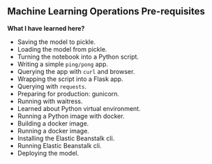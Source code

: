 ## **Machine Learning Operations Pre-requisites**

**What I have learned here?**
- Saving the model to pickle.
- Loading the model from pickle.
- Turning the notebook into a Python script.
- Writing a simple `ping/pong` app.
- Querying the app with `curl` and browser.
- Wrapping the script into a Flask app.
- Querying with `requests`.
- Preparing for production: gunicorn.
- Running with waitress.
- Learned about Python virtual environment.
- Running a Python image with docker.
- Building a docker image. 
- Running a docker image.
- Installing the Elastic Beanstalk cli.
- Running Elastic Beanstalk cli.
- Deploying the model.

